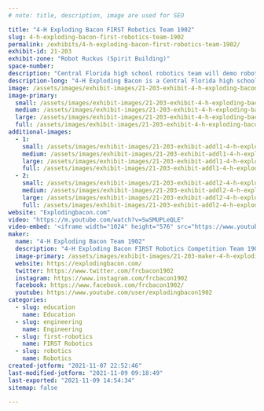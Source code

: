 ```yaml
---
# note: title, description, image are used for SEO

title: "4-H Exploding Bacon FIRST Robotics Team 1902"
slug: 4-h-exploding-bacon-first-robotics-team-1902
permalink: /exhibits/4-h-exploding-bacon-first-robotics-team-1902/
exhibit-id: 21-203
exhibit-zone: "Robot Ruckus (Spirit Building)"
space-number:
description: "Central Florida high school robotics team will demo robots"
description-long: "4-H Exploding Bacon is a Central Florida high school robotics team that designs and builds robots that compete internationally through the FIRST Robotics Competition. Students will demo their robot and share STEM education materials."
image: /assets/images/exhibit-images/21-203-exhibit-4-h-exploding-bacon-first-robotics-team-1902-5ba9c1ba-b709-404b-8b4d-fe2620a85704-large.jpeg
image-primary: 
  small: /assets/images/exhibit-images/21-203-exhibit-4-h-exploding-bacon-first-robotics-team-1902-5ba9c1ba-b709-404b-8b4d-fe2620a85704-small.jpeg
  medium: /assets/images/exhibit-images/21-203-exhibit-4-h-exploding-bacon-first-robotics-team-1902-5ba9c1ba-b709-404b-8b4d-fe2620a85704-medium.jpeg
  large: /assets/images/exhibit-images/21-203-exhibit-4-h-exploding-bacon-first-robotics-team-1902-5ba9c1ba-b709-404b-8b4d-fe2620a85704-large.jpeg
  full: /assets/images/exhibit-images/21-203-exhibit-4-h-exploding-bacon-first-robotics-team-1902-5ba9c1ba-b709-404b-8b4d-fe2620a85704-full.jpeg
additional-images: 
  - 1:
    small: /assets/images/exhibit-images/21-203-exhibit-addl1-4-h-exploding-bacon-first-robotics-team-1902-a2b547ce-3195-4239-8928-6ceae270e550-small.jpeg
    medium: /assets/images/exhibit-images/21-203-exhibit-addl1-4-h-exploding-bacon-first-robotics-team-1902-a2b547ce-3195-4239-8928-6ceae270e550-medium.jpeg
    large: /assets/images/exhibit-images/21-203-exhibit-addl1-4-h-exploding-bacon-first-robotics-team-1902-a2b547ce-3195-4239-8928-6ceae270e550-large.jpeg
    full: /assets/images/exhibit-images/21-203-exhibit-addl1-4-h-exploding-bacon-first-robotics-team-1902-a2b547ce-3195-4239-8928-6ceae270e550-full.jpeg
  - 2:
    small: /assets/images/exhibit-images/21-203-exhibit-addl2-4-h-exploding-bacon-first-robotics-team-1902-abfd9cf1-9336-4242-b25a-ad36e78ad328-small.jpeg
    medium: /assets/images/exhibit-images/21-203-exhibit-addl2-4-h-exploding-bacon-first-robotics-team-1902-abfd9cf1-9336-4242-b25a-ad36e78ad328-medium.jpeg
    large: /assets/images/exhibit-images/21-203-exhibit-addl2-4-h-exploding-bacon-first-robotics-team-1902-abfd9cf1-9336-4242-b25a-ad36e78ad328-large.jpeg
    full: /assets/images/exhibit-images/21-203-exhibit-addl2-4-h-exploding-bacon-first-robotics-team-1902-abfd9cf1-9336-4242-b25a-ad36e78ad328-full.jpeg
website: "Explodingbacon.com"
video: "https://m.youtube.com/watch?v=SwSMUPLeQLE"
video-embed: '<iframe width="1024" height="576" src="https://www.youtube.com/embed/SwSMUPLeQLE?feature=oembed" frameborder="0" allow="accelerometer; autoplay; clipboard-write; encrypted-media; gyroscope; picture-in-picture" allowfullscreen></iframe>'
maker: 
  name: "4-H Exploding Bacon Team 1902"
  description: "4-H Exploding Bacon FIRST Robotics Competition Team 1902"
  image-primary: /assets/images/exhibit-images/21-203-maker-4-h-exploding-bacon-first-robotics-team-1902-bc49f84b-b0b3-454b-9137-aa93d4e90956-medium.jpeg
  website: https://explodingbacon.com/
  twitter: https://www.twitter.com/frcbacon1902
  instagram: https://www.instagram.com/frcbacon1902
  facebook: https://www.facebook.com/frcbacon1902/
  youtube: https://www.youtube.com/user/explodingbacon1902
categories: 
  - slug: education
    name: Education
  - slug: engineering
    name: Engineering
  - slug: first-robotics
    name: FIRST Robotics
  - slug: robotics
    name: Robotics
created-jotform: "2021-11-07 22:52:46"
last-modified-jotform: "2021-11-09 09:18:49"
last-exported: "2021-11-09 14:54:34"
sitemap: false

---
```

